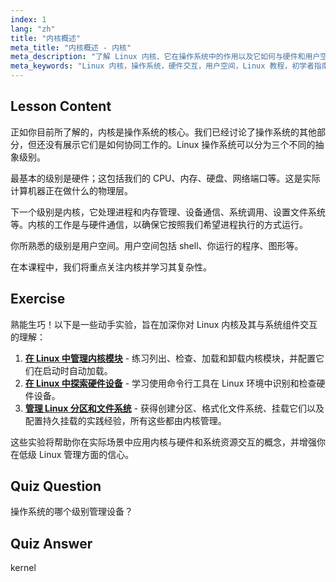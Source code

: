 ```yaml
---
index: 1
lang: "zh"
title: "内核概述"
meta_title: "内核概述 - 内核"
meta_description: "了解 Linux 内核、它在操作系统中的作用以及它如何与硬件和用户空间交互。理解核心操作系统组件。"
meta_keywords: "Linux 内核，操作系统，硬件交互，用户空间，Linux 教程，初学者指南"
---
```


## Lesson Content

正如你目前所了解的，内核是操作系统的核心。我们已经讨论了操作系统的其他部分，但还没有展示它们是如何协同工作的。Linux 操作系统可以分为三个不同的抽象级别。

最基本的级别是硬件；这包括我们的 CPU、内存、硬盘、网络端口等。这是实际计算机器正在做什么的物理层。

下一个级别是内核，它处理进程和内存管理、设备通信、系统调用、设置文件系统等。内核的工作是与硬件通信，以确保它按照我们希望进程执行的方式运行。

你所熟悉的级别是用户空间。用户空间包括 shell、你运行的程序、图形等。

在本课程中，我们将重点关注内核并学习其复杂性。

## Exercise

熟能生巧！以下是一些动手实验，旨在加深你对 Linux 内核及其与系统组件交互的理解：

1. **[在 Linux 中管理内核模块](https://labex.io/zh/labs/comptia-manage-kernel-modules-in-linux-590865)** - 练习列出、检查、加载和卸载内核模块，并配置它们在启动时自动加载。
2. **[在 Linux 中探索硬件设备](https://labex.io/zh/labs/comptia-explore-hardware-devices-in-linux-590861)** - 学习使用命令行工具在 Linux 环境中识别和检查硬件设备。
3. **[管理 Linux 分区和文件系统](https://labex.io/zh/labs/comptia-manage-linux-partitions-and-filesystems-590845)** - 获得创建分区、格式化文件系统、挂载它们以及配置持久挂载的实践经验，所有这些都由内核管理。

这些实验将帮助你在实际场景中应用内核与硬件和系统资源交互的概念，并增强你在低级 Linux 管理方面的信心。

## Quiz Question

操作系统的哪个级别管理设备？

## Quiz Answer

kernel
